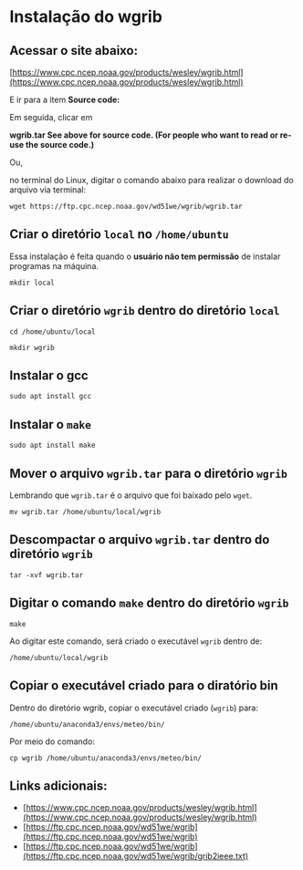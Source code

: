 Instalação do wgrib
========================

## Acessar o site abaixo:

[https://www.cpc.ncep.noaa.gov/products/wesley/wgrib.html](https://www.cpc.ncep.noaa.gov/products/wesley/wgrib.html)

E ir para a item **Source code:**

Em seguida, clicar em

**wgrib.tar See above for source code. (For people who want to read or re-use the source code.)**

Ou,

no terminal do Linux, digitar o comando abaixo para realizar o download do arquivo via terminal:

```
wget https://ftp.cpc.ncep.noaa.gov/wd51we/wgrib/wgrib.tar
```

## Criar o diretório ```local``` no ```/home/ubuntu```

Essa instalação é feita quando o **usuário não tem permissão** de instalar programas na máquina.

```
mkdir local
```

## Criar o diretório ```wgrib``` dentro do diretório ```local```

```
cd /home/ubuntu/local
```

```
mkdir wgrib
```

## Instalar o gcc

```
sudo apt install gcc
```

## Instalar o ```make```

```
sudo apt install make
```

## Mover o arquivo ```wgrib.tar``` para o diretório ```wgrib```

Lembrando que ```wgrib.tar``` é o arquivo que foi baixado pelo ```wget```.

```
mv wgrib.tar /home/ubuntu/local/wgrib
```

## Descompactar o arquivo ```wgrib.tar``` dentro do diretório ```wgrib```

```
tar -xvf wgrib.tar
```

## Digitar o comando ```make``` dentro do diretório ```wgrib```

```
make
```

Ao digitar este comando, será criado o executável ```wgrib``` dentro de:

```
/home/ubuntu/local/wgrib
```

## Copiar o executável criado para o diratório bin

Dentro do diretório wgrib, copiar o executável criado (```wgrib```) para:

```
/home/ubuntu/anaconda3/envs/meteo/bin/
```

Por meio do comando:

```
cp wgrib /home/ubuntu/anaconda3/envs/meteo/bin/
```

## Links adicionais:

* [https://www.cpc.ncep.noaa.gov/products/wesley/wgrib.html](https://www.cpc.ncep.noaa.gov/products/wesley/wgrib.html)
* [https://ftp.cpc.ncep.noaa.gov/wd51we/wgrib](https://ftp.cpc.ncep.noaa.gov/wd51we/wgrib)
* [https://ftp.cpc.ncep.noaa.gov/wd51we/wgrib](https://ftp.cpc.ncep.noaa.gov/wd51we/wgrib/grib2ieee.txt)